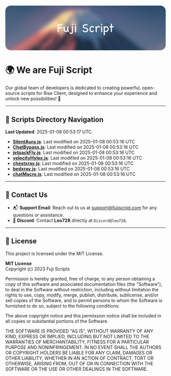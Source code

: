 ![Banner](.github/b.webp)

# 🌍 **We are Fuji Script**

Our global team of developers is dedicated to creating powerful, open-source scripts for Rise Client, designed to enhance your experience and unlock new possibilities! 🌟

---
<!-- SCRIPTS_NAVIGATION_START -->
## 📂 **Scripts Directory Navigation**

**Last Updated**: 2025-01-08 00:53:17 UTC

- **[SilentAura.js](scripts/SilentAura.js)**: Last modified on 2025-01-08 00:53:16 UTC
- **[ChatBypass.js](scripts/ChatBypass.js)**: Last modified on 2025-01-08 00:53:16 UTC
- **[jetpackFly.js](scripts/jetpackFly.js)**: Last modified on 2025-01-08 00:53:16 UTC
- **[velocityHylex.js](scripts/velocityHylex.js)**: Last modified on 2025-01-08 00:53:16 UTC
- **[chestxray.js](scripts/chestxray.js)**: Last modified on 2025-01-08 00:53:16 UTC
- **[bedxray.js](scripts/bedxray.js)**: Last modified on 2025-01-08 00:53:16 UTC
- **[chatMacro.js](scripts/chatMacro.js)**: Last modified on 2025-01-08 00:53:16 UTC

<!-- SCRIPTS_NAVIGATION_END -->

---

## 💬 **Contact Us**  
- 📬 **Support Email**: Reach out to us at [support@fujiscript.com](mailto:support@fujiscript.com) for any questions or assistance.  
- 💬 **Discord**: Contact **Leo728** directly at `Discord@leo728`.

---

## 📜 **License**

This project is licensed under the MIT License.  

**MIT License**  
Copyright (c) 2023 Fuji Scripts  

Permission is hereby granted, free of charge, to any person obtaining a copy of this software and associated documentation files (the "Software"), to deal in the Software without restriction, including without limitation the rights to use, copy, modify, merge, publish, distribute, sublicense, and/or sell copies of the Software, and to permit persons to whom the Software is furnished to do so, subject to the following conditions:  

The above copyright notice and this permission notice shall be included in all copies or substantial portions of the Software.  

THE SOFTWARE IS PROVIDED "AS IS", WITHOUT WARRANTY OF ANY KIND, EXPRESS OR IMPLIED, INCLUDING BUT NOT LIMITED TO THE WARRANTIES OF MERCHANTABILITY, FITNESS FOR A PARTICULAR PURPOSE AND NONINFRINGEMENT. IN NO EVENT SHALL THE AUTHORS OR COPYRIGHT HOLDERS BE LIABLE FOR ANY CLAIM, DAMAGES OR OTHER LIABILITY, WHETHER IN AN ACTION OF CONTRACT, TORT OR OTHERWISE, ARISING FROM, OUT OF OR IN CONNECTION WITH THE SOFTWARE OR THE USE OR OTHER DEALINGS IN THE SOFTWARE.  
